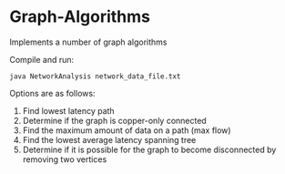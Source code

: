 # Graph-Algorithms
Implements a number of graph algorithms

Compile and run:

```
java NetworkAnalysis network_data_file.txt
```

Options are as follows:

1. Find lowest latency path
2. Determine if the graph is copper-only connected
3. Find the maximum amount of data on a path (max flow)
4. Find the lowest average latency spanning tree
5. Determine if it is possible for the graph to become disconnected by removing two vertices

